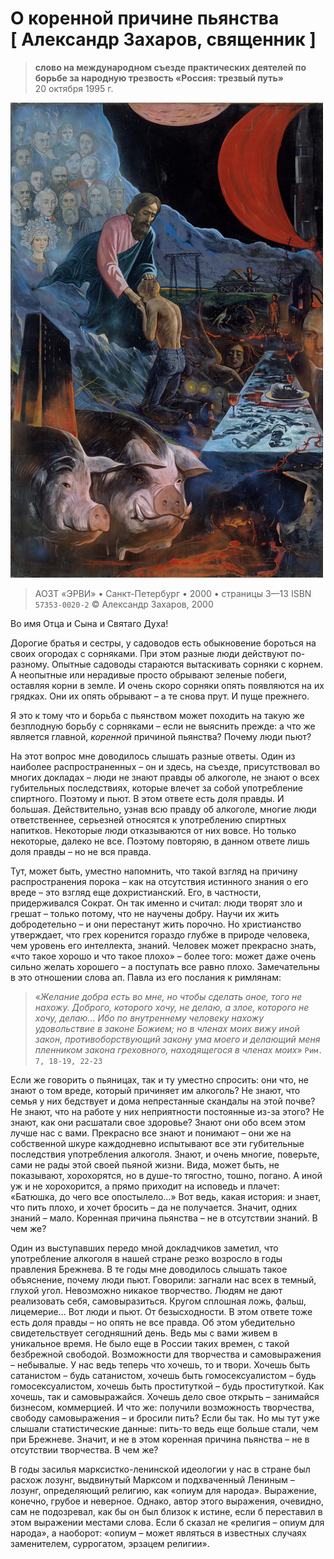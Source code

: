 # О коренной причине пьянства [ Александр Захаров, священник ]

> **слово на международном съезде практических деятелей по борьбе за народную трезвость «Россия: трезвый путь»**<br>20 октября 1995 г.

![glazunov_is - prodigal_son](assets/glazunov_is%20-%20prodigal_son.jpg)

> АОЗТ «ЭРВИ» • Санкт-Петербург • 2000 • страницы 3—13
> ISBN `57353-0020-2`
> © Александр Захаров, 2000

<!-- страница 3. --> Во имя Отца и Сына и Святаго Духа!

Дорогие братья и сестры,
у садоводов есть обыкновение бороться на своих огородах с сорняками. При этом разные люди действуют по-разному. Опытные садоводы стараются вытаскивать сорняки с корнем. А неопытные или нерадивые просто обрывают зеленые побеги, оставляя корни в земле. И очень скоро сорняки опять появляются на их грядках. Они их опять обрывают – а те снова прут. И пуще прежнего.

Я это к тому что и борьба с пьянством может походить на такую же безплодную борьбу с сорняками – если не выяснить прежде: а что же является главной, *коренной* причиной пьянства? Почему люди пьют?

На этот вопрос мне доводилось слышать разные ответы. Один из наиболее распространенных – он и здесь, на съезде, присутствовал во многих докладах – люди не знают правды об алкоголе, не знают о всех губительных последствиях, которые влечет за собой употребление спиртного. Поэтому и пьют. В этом ответе есть доля правды. И большая. Действительно, узнав всю правду об алкоголе, многие люди ответственнее, серьезней относятся к употреблению спиртных напитков. Некоторые люди отказываются от них вовсе. Но только некоторые, далеко не все. <!-- страница 4. --> Поэтому повторяю, в данном ответе лишь доля правды – но не вся правда.

Тут, может быть, уместно напомнить, что такой взгляд на причину распространения порока – как на отсутствия истинного знания о его вреде – это взгляд еще дохристианский. Его, в частности, придерживался Сократ. Он так именно и считал: люди творят зло и грешат – только потому, что не научены добру. Научи их жить добродетельно – и они перестанут жить порочно. Но христианство утверждает, что грех коренится гораздо глубже в природе человека, чем уровень его интеллекта, знаний. Человек может прекрасно знать, «что такое хорошо и что такое плохо» – более того: может даже очень сильно желать хорошего – а поступать все равно плохо. Замечательны в это отношении слова ап. Павла из его послания к римлянам:

> «*Желание добра есть во мне, но чтобы сделать оное, того не нахожу. Доброго, которого хочу, не делаю, а злое, которого не хочу, делаю… Ибо по внутреннему человеку нахожу удовольствие в законе Божием; но в членах моих вижу иной закон, противоборствующий закону ума моего и делающий меня пленником закона греховного, находящегося в членах моих*»
> `Рим. 7, 18-19, 22-23`

Если же говорить о пьяницах, так и ту уместно спросить: они что, не знают о том вреде, который причиняет им алкоголь? Не знают, что семья у них бедствует и дома непрестанные скандалы на этой почве? Не знают, что на работе у них неприятности постоянные из-за этого? Не знают, как они расшатали свое здоровье? Знают они обо всем этом лучше нас с вами. Прекрасно все знают и понимают – они же на собственной шкуре каждодневно испытывают все эти губительные последствия употребления алкоголя. Знают, и очень многие, поверьте, сами не рады этой своей <!-- страница 5. --> пьяной жизни. Вида, может быть, не показывают, хорохорятся, но в душе-то тягостно, тошно, погано. А иной уж и не хорохорится, а прямо приходит на исповедь и плачет: «Батюшка, до чего все опостылело…» Вот ведь, какая история: и знает, что пить плохо, и хочет бросить – да не получается. Значит, одних знаний – мало. Коренная причина пьянства – не в отсутствии знаний. В чем же?

Один из выступавших передо мной докладчиков заметил, что употребление алкоголя в нашей стране резко возросло в годы правления Брежнева. В те годы мне доводилось слышать такое объяснение, почему люди пьют. Говорили: загнали нас всех в темный, глухой угол. Невозможно никакое творчество. Людям не дают реализовать себя, самовыразиться. Кругом сплошная ложь, фальш, лицемерие… Вот люди и пьют. От безысходности. В этом ответе тоже есть доля правды – но опять не все правда. Об этом убедительно свидетельствует сегодняшний день. Ведь мы с вами живем в уникальное время. Не было еще в России таких времен, с такой безбрежной свободой. Возможности для творчества и самовыражения – небывалые. У нас ведь теперь что хочешь, то и твори. Хочешь быть сатанистом – будь сатанистом, хочешь быть гомосексуалистом – будь гомосексуалистом, хочешь быть проституткой – будь проституткой. Как хочешь, так и самовыражайся. Хочешь дело свое открыть – занимайся бизнесом, коммерцией. И что же: получили возможность творчества, свободу самовыражения – и бросили пить? Если бы так. Но мы тут уже слышали статистические данные: пить-то ведь еще больше стали, чем при Брежневе. Значит, и не в этом коренная причина пьянства – не в отсутствии творчества. В чем же? 

В годы засилья марксистко-ленинской идеологии у нас в стране был расхож лозунг, выдвинутый Марксом и под<!-- страница 6. -->хваченный Лениным – лозунг, определяющий религию, как «опиум для народа». Выражение, конечно, грубое и неверное. Однако, автор этого выражения, очевидно, сам не подозревал, как бы он был близок к истине, если б переставил в этом выражении местами слова. Если б сказал не «религия – опиум для народа», а наоборот: «опиум – может являться в известных случаях заменителем, суррогатом, эрзацем религии».